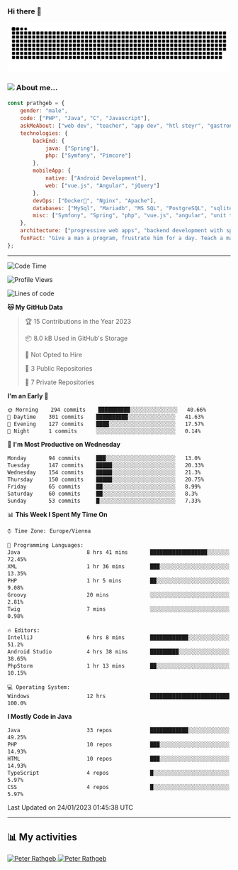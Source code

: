 ### Hi there 👋

<div align="center">
  <img  src="https://github.com/1999AZZAR/1999AZZAR/blob/main/resources/img/grid-snake.svg"
       alt="snake" />
</div>

### <img src="https://media.giphy.com/media/VgCDAzcKvsR6OM0uWg/giphy.gif" width="50"> About me...  

```javascript
const prathgeb = {
    gender: "male",
    code: ["PHP", "Java", "C", "Javascript"],
    askMeAbout: ["web dev", "teacher", "app dev", "htl steyr", "gastronaut"],
    technologies: {
        backEnd: {
            java: ["Spring"],
            php: ["Symfony", "Pimcore"]
        },
        mobileApp: {
            native: ["Android Development"],
            web: ["vue.js", "Angular", "jQuery"]
        },
        devOps: ["Docker🐳", "Nginx", "Apache"],
        databases: ["MySql", "Mariadb", "MS SQL", "PostgreSQL", "sqlite"],
        misc: ["Symfony", "Spring", "php", "vue.js", "angular", "unit testing", "ci/cd using github actions"]
    },
    architecture: ["progressive web apps", "backend development with spring", "backend development with symfony"],
    funFact: "Give a man a program, frustrate him for a day. Teach a man to program, frustrate him for a lifetime."
};
```

---
<!--START_SECTION:waka-->
![Code Time](http://img.shields.io/badge/Code%20Time-37%20hrs%205%20mins-blue)

![Profile Views](http://img.shields.io/badge/Profile%20Views-0-blue)

![Lines of code](https://img.shields.io/badge/From%20Hello%20World%20I%27ve%20Written-239%20Thousand%20lines%20of%20code-blue)

**🐱 My GitHub Data** 

> 🏆 15 Contributions in the Year 2023
 > 
> 📦 8.0 kB Used in GitHub's Storage 
 > 
> 🚫 Not Opted to Hire
 > 
> 📜 3 Public Repositories 
 > 
> 🔑 7 Private Repositories  
 > 
**I'm an Early 🐤** 

```text
🌞 Morning    294 commits    ██████████░░░░░░░░░░░░░░░   40.66% 
🌆 Daytime    301 commits    ██████████░░░░░░░░░░░░░░░   41.63% 
🌃 Evening    127 commits    ████░░░░░░░░░░░░░░░░░░░░░   17.57% 
🌙 Night      1 commits      ░░░░░░░░░░░░░░░░░░░░░░░░░   0.14%

```
📅 **I'm Most Productive on Wednesday** 

```text
Monday       94 commits     ███░░░░░░░░░░░░░░░░░░░░░░   13.0% 
Tuesday      147 commits    █████░░░░░░░░░░░░░░░░░░░░   20.33% 
Wednesday    154 commits    █████░░░░░░░░░░░░░░░░░░░░   21.3% 
Thursday     150 commits    █████░░░░░░░░░░░░░░░░░░░░   20.75% 
Friday       65 commits     ██░░░░░░░░░░░░░░░░░░░░░░░   8.99% 
Saturday     60 commits     ██░░░░░░░░░░░░░░░░░░░░░░░   8.3% 
Sunday       53 commits     █░░░░░░░░░░░░░░░░░░░░░░░░   7.33%

```


📊 **This Week I Spent My Time On** 

```text
⌚︎ Time Zone: Europe/Vienna

💬 Programming Languages: 
Java                     8 hrs 41 mins       ██████████████████░░░░░░░   72.45% 
XML                      1 hr 36 mins        ███░░░░░░░░░░░░░░░░░░░░░░   13.35% 
PHP                      1 hr 5 mins         ██░░░░░░░░░░░░░░░░░░░░░░░   9.08% 
Groovy                   20 mins             ░░░░░░░░░░░░░░░░░░░░░░░░░   2.81% 
Twig                     7 mins              ░░░░░░░░░░░░░░░░░░░░░░░░░   0.98%

🔥 Editors: 
IntelliJ                 6 hrs 8 mins        ████████████░░░░░░░░░░░░░   51.2% 
Android Studio           4 hrs 38 mins       █████████░░░░░░░░░░░░░░░░   38.65% 
PhpStorm                 1 hr 13 mins        ██░░░░░░░░░░░░░░░░░░░░░░░   10.15%

💻 Operating System: 
Windows                  12 hrs              █████████████████████████   100.0%

```

**I Mostly Code in Java** 

```text
Java                     33 repos            ████████████░░░░░░░░░░░░░   49.25% 
PHP                      10 repos            ███░░░░░░░░░░░░░░░░░░░░░░   14.93% 
HTML                     10 repos            ███░░░░░░░░░░░░░░░░░░░░░░   14.93% 
TypeScript               4 repos             █░░░░░░░░░░░░░░░░░░░░░░░░   5.97% 
CSS                      4 repos             █░░░░░░░░░░░░░░░░░░░░░░░░   5.97%

```



 Last Updated on 24/01/2023 01:45:38 UTC
<!--END_SECTION:waka-->

---
  ## 📊 My activities
  <a href="https://github.com/prathgeb">
    <img width=450 height=170 align="center" alt="Peter Rathgeb" src="https://github-readme-stats.vercel.app/api?username=prathgeb&include_all_commits=true&count_private=true&theme=midnight-purple&show_icons=true&bg_color=0D1117&hide_border=true" />
  </a>
  <a href="https://github.com/prathgeb">
    <img align="center" alt="Peter Rathgeb" src="https://github-readme-stats.vercel.app/api/top-langs/?username=prathgeb&include_all_commits=true&count_private=true&theme=midnight-purple&show_icons=true&layout=compact&bg_color=0D1117&hide_border=true" />
  </a>
